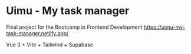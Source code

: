# Uimu - My task manager

Final project for the Bootcamp in Frontend Development 
https://uimu-my-task-manager.netlify.app/

Vue 3 + Vite + Tailwind + Supabase
